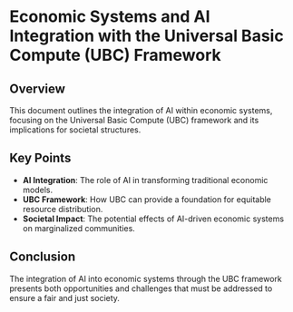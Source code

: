 # Economic Systems and AI Integration with the Universal Basic Compute (UBC) Framework

## Overview
This document outlines the integration of AI within economic systems, focusing on the Universal Basic Compute (UBC) framework and its implications for societal structures.

## Key Points
- **AI Integration**: The role of AI in transforming traditional economic models.
- **UBC Framework**: How UBC can provide a foundation for equitable resource distribution.
- **Societal Impact**: The potential effects of AI-driven economic systems on marginalized communities.

## Conclusion
The integration of AI into economic systems through the UBC framework presents both opportunities and challenges that must be addressed to ensure a fair and just society.
